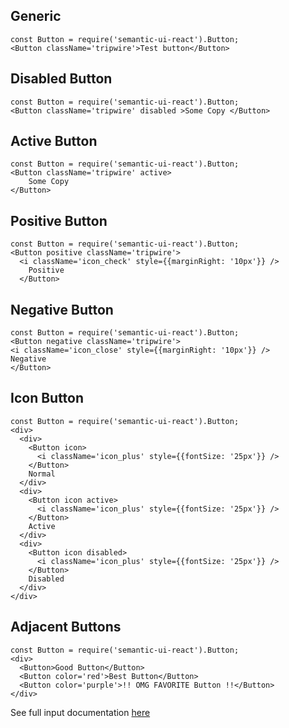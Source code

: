 ## Generic

    const Button = require('semantic-ui-react').Button;
    <Button className='tripwire'>Test button</Button>

## Disabled Button

    const Button = require('semantic-ui-react').Button;
    <Button className='tripwire' disabled >Some Copy </Button>

## Active Button

    const Button = require('semantic-ui-react').Button;
    <Button className='tripwire' active>
        Some Copy
    </Button>

## Positive Button

    const Button = require('semantic-ui-react').Button;
    <Button positive className='tripwire'>
      <i className='icon_check' style={{marginRight: '10px'}} />
        Positive
      </Button>

## Negative Button

    const Button = require('semantic-ui-react').Button;
    <Button negative className='tripwire'>
    <i className='icon_close' style={{marginRight: '10px'}} />
    Negative
    </Button>

## Icon Button

    const Button = require('semantic-ui-react').Button;
    <div>
      <div>
        <Button icon>
          <i className='icon_plus' style={{fontSize: '25px'}} />
        </Button>
        Normal
      </div>
      <div>
        <Button icon active>
          <i className='icon_plus' style={{fontSize: '25px'}} />
        </Button>
        Active
      </div>
      <div>
        <Button icon disabled>
          <i className='icon_plus' style={{fontSize: '25px'}} />
        </Button>
        Disabled
      </div>
    </div>

## Adjacent Buttons

    const Button = require('semantic-ui-react').Button;
    <div>
      <Button>Good Button</Button>
      <Button color='red'>Best Button</Button>
      <Button color='purple'>!! OMG FAVORITE Button !!</Button>
    </div>

See full input documentation [here](http://react.semantic-ui.com/elements/button)
